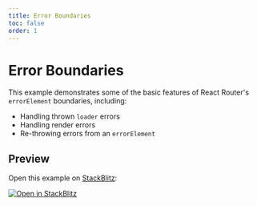 ```yaml
---
title: Error Boundaries
toc: false
order: 1
---
```


# Error Boundaries

This example demonstrates some of the basic features of React Router's `errorElement` boundaries, including:

- Handling thrown `loader` errors
- Handling render errors
- Re-throwing errors from an `errorElement`

## Preview

Open this example on [StackBlitz](https://stackblitz.com):

[![Open in StackBlitz](https://developer.stackblitz.com/img/open_in_stackblitz.svg)](https://stackblitz.com/github/remix-run/react-router/tree/main/examples/error-boundaries?file=src/App.tsx)
